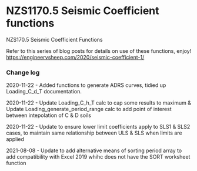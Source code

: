 # NZS1170.5 Seismic Coefficient functions
NZS170.5 Seismic Coefficient Functions

Refer to this series of blog posts for details on use of these functions, enjoy!
https://engineervsheep.com/2020/seismic-coefficient-1/

### Change log

2020-11-22 - Added functions to generate ADRS curves, tidied up Loading_C_d_T documentation.

2020-11-22 - Update Loading_C_h_T calc to cap some results to maximum & Update Loading_generate_period_range calc to add point of interest between intepolation of C & D soils

2020-11-22 - Update to ensure lower limit coefficients apply to SLS1 & SLS2 cases, to maintain same relationship between ULS & SLS when limits are applied

2021-08-08 - Update to add alternative means of sorting period array to add compatibility with Excel 2019 whihc does not have the SORT worksheet function
